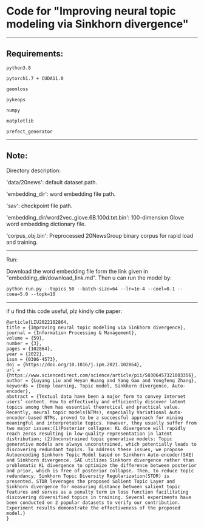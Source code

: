 # Code for "Improving neural topic modeling via Sinkhorn divergence"

--- 

## Requirements:
	python3.8	

	pytorch1.7 + CUDA11.0

	geomloss

	pykeops

	numpy

	matplotlib

	prefect_generator

---


## Note:

Directory description:

'data/20news': default dataset path.

'embedding_dir': word embedding file path. 

'sav':  checkpoint file path. 

'embedding_dir/word2vec_glove.6B.100d.txt.bin': 100-dimension Glove word embedding dictionary file.

'corpus_obj.bin': Preprocessed 20NewsGroup binary corpus for rapid load and training.

---

Run:

Download the word embedding file form the link given in "embedding_dir/download_link.md". Then u can run the model by:
	
	python run.py --topics 50 --batch-size=64 --lr=1e-4 --coel=0.1 --coea=5.0 --topk=10

---
if u find this code useful, plz kindly cite paper:

	@article{LIU2022102864,
	title = {Improving neural topic modeling via Sinkhorn divergence},
	journal = {Information Processing & Management},
	volume = {59},
	number = {3},
	pages = {102864},
	year = {2022},
	issn = {0306-4573},
	doi = {https://doi.org/10.1016/j.ipm.2021.102864},
	url = {https://www.sciencedirect.com/science/article/pii/S0306457321003356},
	author = {Luyang Liu and Heyan Huang and Yang Gao and Yongfeng Zhang},
	keywords = {Deep learning, Topic model, Sinkhorn divergence, Auto-encoder},
	abstract = {Textual data have been a major form to convey internet users’ content. How to effectively and efficiently discover latent topics among them has essential theoretical and practical value. Recently, neural topic models(NTMs), especially Variational Auto-encoder-based NTMs, proved to be a successful approach for mining meaningful and interpretable topics. However, they usually suffer from two major issues:(1)Posterior collapse: KL divergence will rapidly reach zeros resulting in low-quality representation in latent distribution; (2)Unconstrained topic generative models: Topic generative models are always unconstrained, which potentially leads to discovering redundant topics. To address these issues, we propose Autoencoding Sinkhorn Topic Model based on Sinkhorn Auto-encoder(SAE) and Sinkhorn divergence. SAE utilizes Sinkhorn divergence rather than problematic KL divergence to optimize the difference between posterior and prior, which is free of posterior collapse. Then, to reduce topic redundancy, Sinkhorn Topic Diversity Regularization(STDR) is presented. STDR leverages the proposed Salient Topic Layer and Sinkhorn divergence for measuring distance between salient topic features and serves as a penalty term in loss function facilitating discovering diversified topics in training. Several experiments have been conducted on 2 popular datasets to verify our contribution. Experiment results demonstrate the effectiveness of the proposed model.}
	}

